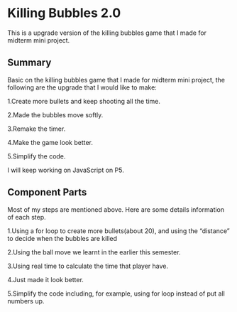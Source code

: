 # Killing Bubbles 2.0

This is a upgrade version of the killing bubbles game that I made for midterm mini project.

## Summary

Basic on the killing bubbles game that I made for midterm mini project, the following are the upgrade that I would like to make:

1.Create more bullets and keep shooting all the time.

2.Made the bubbles move softly.

3.Remake the timer.

4.Make the game look better.

5.Simplify the code.

I will keep working on JavaScript on P5.

## Component Parts

Most of my steps are mentioned above. Here are some details information of each step.

1.Using a for loop to create more bullets(about 20), and using the “distance” to decide when the bubbles are killed 

2.Using the ball move we learnt in the earlier this semester.

3.Using real time to calculate the time that player have.

4.Just made it look better.

5.Simplify the code including, for example, using for loop instead of put all numbers up.
